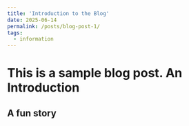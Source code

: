 ```yaml
---
title: 'Introduction to the Blog'
date: 2025-06-14
permalink: /posts/blog-post-1/
tags:
  - information
---
```


This is a sample blog post. 
An Introduction
======

A fun story
------
